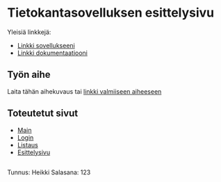 # Tietokantasovelluksen esittelysivu

Yleisiä linkkejä:

* [Linkki sovellukseeni](https://jssilvo.users.cs.helsinki.fi/tsoha/)
* [Linkki dokumentaatiooni](https://github.com/coderb0b/Tsoha-Bootstrap/tree/master/doc)

## Työn aihe

Laita tähän aihekuvaus tai [linkki valmiiseen aiheeseen](http://advancedkittenry.github.io/suunnittelu_ja_tyoymparisto/aiheet/Pokemon-kanta.html) 

## Toteutetut sivut

* [Main](https://jssilvo.users.cs.helsinki.fi/tsoha/main)
* [Login](https://jssilvo.users.cs.helsinki.fi/tsoha/login)
* [Listaus](https://jssilvo.users.cs.helsinki.fi/tsoha/drink)
* [Esittelysivu](https://jssilvo.users.cs.helsinki.fi/tsoha/drink/1)

##

Tunnus: Heikki
Salasana: 123

